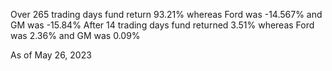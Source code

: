 Over 265 trading days fund return 93.21% whereas Ford was -14.567% and GM was -15.84%
After 14 trading days fund returned 3.51% whereas Ford was 2.36% and GM was 0.09%

As of May 26, 2023
